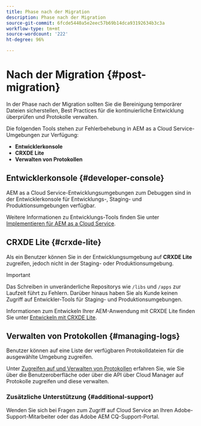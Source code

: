 ```yaml
---
title: Phase nach der Migration
description: Phase nach der Migration
source-git-commit: 6fcde5440a5e2eec57b69b14dca93192634b3c3a
workflow-type: tm+mt
source-wordcount: '222'
ht-degree: 96%

---
```



# Nach der Migration {#post-migration}

In der Phase nach der Migration sollten Sie die Bereinigung temporärer Dateien sicherstellen, Best Practices für die kontinuierliche Entwicklung überprüfen und Protokolle verwalten.

Die folgenden Tools stehen zur Fehlerbehebung in AEM as a Cloud Service-Umgebungen zur Verfügung:

* **Entwicklerkonsole**
* **CRXDE Lite**
* **Verwalten von Protokollen**

## Entwicklerkonsole {#developer-console}

AEM as a Cloud Service-Entwicklungsumgebungen zum Debuggen sind in der Entwicklerkonsole für Entwicklungs-, Staging- und Produktionsumgebungen verfügbar.

Weitere Informationen zu Entwicklungs-Tools finden Sie unter [Implementieren für AEM as a Cloud Service](https://experienceleague.adobe.com/docs/experience-manager-cloud-service/implementing/developing/development-guidelines.html#aem-as-a-cloud-service-development-tools).

## CRXDE Lite {#crxde-lite}

Als ein Benutzer können Sie in der Entwicklungsumgebung auf **CRXDE Lite** zugreifen, jedoch nicht in der Staging- oder Produktionsumgebung.

>[!IMPORTANT]
>Das Schreiben in unveränderliche Repositorys wie `/libs` und `/apps` zur Laufzeit führt zu Fehlern. Darüber hinaus haben Sie als Kunde keinen Zugriff auf Entwickler-Tools für Staging- und Produktionsumgebungen.

Informationen zum Entwickeln Ihrer AEM-Anwendung mit CRXDE Lite finden Sie unter [Entwickeln mit CRXDE Lite](/help/implementing/developing/tools/crxde.md).

## Verwalten von Protokollen {#managing-logs}

Benutzer können auf eine Liste der verfügbaren Protokolldateien für die ausgewählte Umgebung zugreifen.

Unter [Zugreifen auf und Verwalten von Protokollen](https://experienceleague.adobe.com/docs/experience-manager-cloud-service/implementing/using-cloud-manager/manage-logs.html?lang=de) erfahren Sie, wie Sie über die Benutzeroberfläche oder über die API über Cloud Manager auf Protokolle zugreifen und diese verwalten.

### Zusätzliche Unterstützung {#additional-support}

Wenden Sie sich bei Fragen zum Zugriff auf Cloud Service an Ihren Adobe-Support-Mitarbeiter oder das Adobe AEM CQ-Support-Portal.
